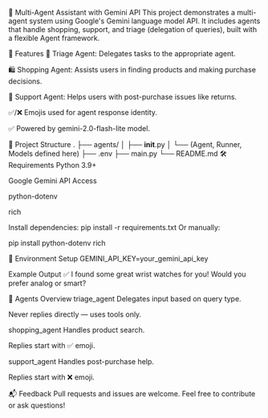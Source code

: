🧠 Multi-Agent Assistant with Gemini API
This project demonstrates a multi-agent system using Google's Gemini language model API. It includes agents that handle shopping, support, and triage (delegation of queries), built with a flexible Agent framework.

🚀 Features
🤖 Triage Agent: Delegates tasks to the appropriate agent.

🛍️ Shopping Agent: Assists users in finding products and making purchase decisions.

🔧 Support Agent: Helps users with post-purchase issues like returns.

✅/❌ Emojis used for agent response identity.

✅ Powered by gemini-2.0-flash-lite model.

📁 Project Structure
.
├── agents/
│   ├── __init__.py
│   └── (Agent, Runner, Models defined here)
├── .env
├── main.py
└── README.md
🛠️ Requirements
Python 3.9+

Google Gemini API Access

python-dotenv

rich

Install dependencies:
pip install -r requirements.txt
Or manually:

pip install python-dotenv rich

🔐 Environment Setup
GEMINI_API_KEY=your_gemini_api_key

Example Output
✅ I found some great wrist watches for you! Would you prefer analog or smart?

🧩 Agents Overview
triage_agent
Delegates input based on query type.

Never replies directly — uses tools only.

shopping_agent
Handles product search.

Replies start with ✅ emoji.

support_agent
Handles post-purchase help.

Replies start with ❌ emoji.

📬 Feedback
Pull requests and issues are welcome. Feel free to contribute or ask questions!
